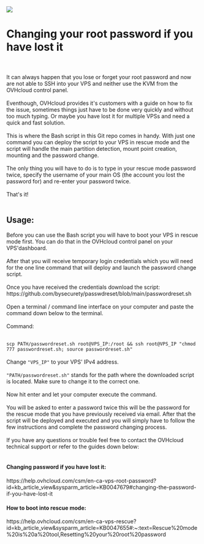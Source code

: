 <img src="https://github.com/bysecurety/passwdreset/blob/main/OVHcloudVPSpasswdreset.jpg">

# Changing your root password if you have lost it
</br>
</br>
It can always happen that you lose or forget your root password and now are not able to SSH into your VPS and neither use the KVM from the OVHcloud control panel.
</br></br>
Eventhough, OVHcloud provides it's customers with a guide on how to fix the issue, sometimes things just have to be done very quickly 
and without too much typing. Or maybe you have lost it for multiple VPSs and need a quick and fast solution.
</br></br>
This is where the Bash script in this Git repo comes in handy. With just one command you can deploy the script to your VPS in rescue mode and 
the script will handle the main partition detection, mount point creation, mounting and the password change. 
</br></br>
The only thing you will have to do is to type in your rescue mode password twice, specify the username of your main OS (the account you lost the password for) and re-enter your password twice.
</br></br>
That's it!
</br>
</br>
<h2>Usage:</h2>
Before you can use the Bash script you will have to boot your VPS in rescue mode first.
You can do that in the OVHcloud control panel on your VPS'dashboard.
</br></br>
After that you will receive temporary login credentials which you will need for the one line command that will deploy and launch the 
password change script.
</br>
</br>
Once you have received the credentials download the script:
</br>
https://github.com/bysecurety/passwdreset/blob/main/passwordreset.sh
</br>
</br>
Open a terminal / command line interface on your computer and paste the command down below to the terminal. 
</br></br>
Command:
</br></br>

` scp PATH/passwordreset.sh root@VPS_IP:/root && ssh root@VPS_IP "chmod 777 passwordreset.sh; source passwordreset.sh" `
</br>
</br>
Change `"VPS_IP"` to your VPS' IPv4 address. 
</br></br>
`"PATH/passwordreset.sh"` stands for the path where the downloaded script is located. Make sure to change it to the correct one.
</br></br>
Now hit enter and let your computer execute the command.
</br></br>
You will be asked to enter a password twice this will be the password for the rescue mode that you have previously received via email.
After that the script will be deployed and executed and you will simply have to follow the few instructions and complete the password changing process.
</br>
</br>
If you have any questions or trouble feel free to contact the OVHcloud technical support or refer to the guides down below:
</br></br>
<h4>Changing password if you have lost it:</h4>
https://help.ovhcloud.com/csm/en-ca-vps-root-password?id=kb_article_view&sysparm_article=KB0047679#changing-the-password-if-you-have-lost-it
</br>
<h4>How to boot into rescue mode:</h4>
https://help.ovhcloud.com/csm/en-ca-vps-rescue?id=kb_article_view&sysparm_article=KB0047655#:~:text=Rescue%20mode%20is%20a%20tool,Resetting%20your%20root%20password


